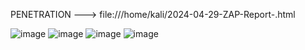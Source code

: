 PENETRATION --->  file:///home/kali/2024-04-29-ZAP-Report-.html


![image](https://github.com/VladosNasos/QA_Silenium/assets/126729032/9c4878c5-cdb4-4961-bbe7-1e2e5c73bf4e)
![image](https://github.com/VladosNasos/QA_Silenium/assets/126729032/b7007e10-a04b-491c-978f-8a66d5ed6f78)
![image](https://github.com/VladosNasos/QA_Silenium/assets/126729032/a360d5d3-1eea-4d12-8487-af068fefb1c3)
![image](https://github.com/VladosNasos/QA_Silenium/assets/126729032/857273a4-ce8d-4cd1-bcc4-778433c79639)

